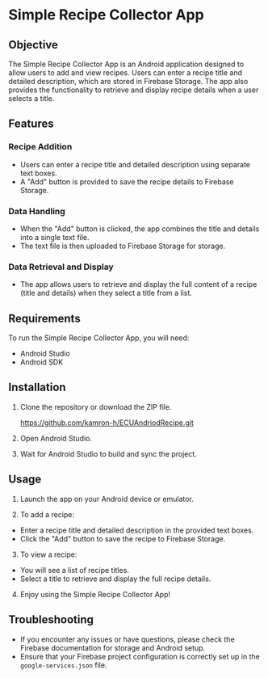# Simple Recipe Collector App

## Objective

The Simple Recipe Collector App is an Android application designed to allow users to add and view recipes. Users can enter a recipe title and detailed description, which are stored in Firebase Storage. The app also provides the functionality to retrieve and display recipe details when a user selects a title.

## Features

### Recipe Addition
- Users can enter a recipe title and detailed description using separate text boxes.
- A "Add" button is provided to save the recipe details to Firebase Storage.

### Data Handling
- When the "Add" button is clicked, the app combines the title and details into a single text file.
- The text file is then uploaded to Firebase Storage for storage.

### Data Retrieval and Display
- The app allows users to retrieve and display the full content of a recipe (title and details) when they select a title from a list.

## Requirements

To run the Simple Recipe Collector App, you will need:

- Android Studio
- Android SDK

## Installation

1. Clone the repository or download the ZIP file.

   https://github.com/kamron-h/ECUAndriodRecipe.git

3. Open Android Studio.

4. Wait for Android Studio to build and sync the project.

## Usage

1. Launch the app on your Android device or emulator.

2. To add a recipe:
- Enter a recipe title and detailed description in the provided text boxes.
- Click the "Add" button to save the recipe to Firebase Storage.

3. To view a recipe:
- You will see a list of recipe titles.
- Select a title to retrieve and display the full recipe details.

4. Enjoy using the Simple Recipe Collector App!

## Troubleshooting

- If you encounter any issues or have questions, please check the Firebase documentation for storage and Android setup.
- Ensure that your Firebase project configuration is correctly set up in the `google-services.json` file.

